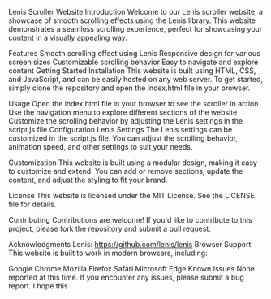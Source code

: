 Lenis Scroller Website
Introduction
Welcome to our Lenis scroller website, a showcase of smooth scrolling effects using the Lenis library. This website demonstrates a seamless scrolling experience, perfect for showcasing your content in a visually appealing way.

Features
Smooth scrolling effect using Lenis
Responsive design for various screen sizes
Customizable scrolling behavior
Easy to navigate and explore content
Getting Started
Installation
This website is built using HTML, CSS, and JavaScript, and can be easily hosted on any web server. To get started, simply clone the repository and open the index.html file in your browser.

Usage
Open the index.html file in your browser to see the scroller in action
Use the navigation menu to explore different sections of the website
Customize the scrolling behavior by adjusting the Lenis settings in the script.js file
Configuration
Lenis Settings
The Lenis settings can be customized in the script.js file. You can adjust the scrolling behavior, animation speed, and other settings to suit your needs.

Customization
This website is built using a modular design, making it easy to customize and extend. You can add or remove sections, update the content, and adjust the styling to fit your brand.

License
This website is licensed under the MIT License. See the LICENSE file for details.

Contributing
Contributions are welcome! If you'd like to contribute to this project, please fork the repository and submit a pull request.

Acknowledgments
Lenis: https://github.com/lenis/lenis
Browser Support
This website is built to work in modern browsers, including:

Google Chrome
Mozilla Firefox
Safari
Microsoft Edge
Known Issues
None reported at this time. If you encounter any issues, please submit a bug report.
I hope this


